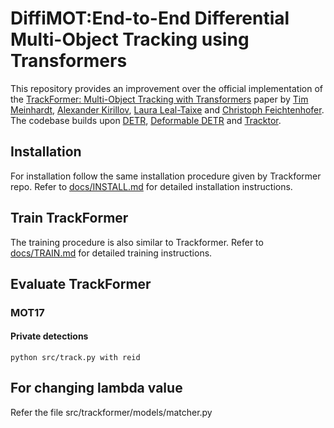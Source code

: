 # DiffiMOT:End-to-End Differential Multi-Object Tracking using Transformers

This repository provides an improvement over the official implementation of the [TrackFormer: Multi-Object Tracking with Transformers](https://arxiv.org/abs/2101.02702) paper by [Tim Meinhardt](https://dvl.in.tum.de/team/meinhardt/), [Alexander Kirillov](https://alexander-kirillov.github.io/), [Laura Leal-Taixe](https://dvl.in.tum.de/team/lealtaixe/) and [Christoph Feichtenhofer](https://feichtenhofer.github.io/). The codebase builds upon [DETR](https://github.com/facebookresearch/detr), [Deformable DETR](https://github.com/fundamentalvision/Deformable-DETR) and [Tracktor](https://github.com/phil-bergmann/tracking_wo_bnw).

<!-- **As the paper is still under submission this repository will continuously be updated and might at times not reflect the current state of the [arXiv paper](https://arxiv.org/abs/2012.01866).** -->

## Installation

For installation follow the same installation procedure given by Trackformer repo. Refer to  [docs/INSTALL.md](docs/INSTALL.md) for detailed installation instructions.

## Train TrackFormer

The training procedure is also similar to Trackformer. Refer to [docs/TRAIN.md](docs/TRAIN.md) for detailed training instructions.

## Evaluate TrackFormer

### MOT17

#### Private detections

```
python src/track.py with reid

```
## For changing lambda value 
Refer the file src/trackformer/models/matcher.py




